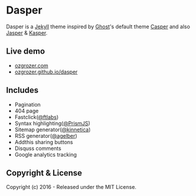 # Dasper
Dasper is a [Jekyll](https://jekyllrb.com/) theme inspired by [Ghost](https://ghost.org/)'s default theme [Casper](https://demo.ghost.io/) and also [Jasper](https://biomadeira.github.io/jasper/) & [Kasper](http://rosario.io/).

## Live demo
- [ozgrozer.com](https://ozgrozer.com)
- [ozgrozer.github.io/dasper](https://ozgrozer.github.io/dasper)

## Includes
- Pagination
- 404 page
- Fastclick([@ftlabs](https://github.com/ftlabs/fastclick))
- Syntax highlighting([@PrismJS](https://github.com/PrismJS/prism))
- Sitemap generator([@kinnetica](https://github.com/kinnetica/jekyll-plugins))
- RSS generator([@agelber](https://github.com/agelber/jekyll-rss))
- Addthis sharing buttons
- Disquss comments
- Google analytics tracking

## Copyright & License
Copyright (c) 2016 - Released under the MIT License.